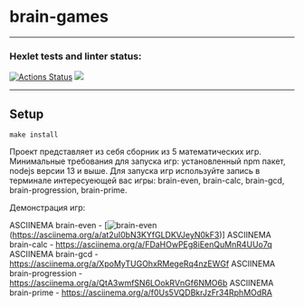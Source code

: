 # brain-games
____
### Hexlet tests and linter status:
[![Actions Status](https://github.com/denyadeho/frontend-project-44/workflows/hexlet-check/badge.svg)](https://github.com/denyadeho/frontend-project-44/actions)
<a href="https://codeclimate.com/github/denyadeho/frontend-project-44/maintainability"><img src="https://api.codeclimate.com/v1/badges/a552e3fd1d2e414332a6/maintainability" /></a>
____
## Setup
`make install`

Проект представляет из себя сборник из 5 математических игр.
Минимальные требования для запуска игр: установленный npm пакет, nodejs версии 13 и выше.
Для запуска игр используйте запись в терминале интересуеющей вас игры: brain-even, brain-calc, brain-gcd, brain-progression, brain-prime.


Демонстрация игр:

ASCIINEMA brain-even - [![brain-even](https://imgur.com/a/Hbgtw5n)(https://asciinema.org/a/at2uI0bN3KYfGLDKVJeyN0kF3)]
ASCIINEMA brain-calc - https://asciinema.org/a/FDaHOwPEg8iEenQuMnR4UUo7q
ASCIINEMA brain-gcd - https://asciinema.org/a/XpoMyTUGOhxRMegeRq4nzEWGf
ASCIINEMA brain-progression - https://asciinema.org/a/QtA3wmfSN6LOokRVnGf6NMO6b
ASCIINEMA brain-prime - https://asciinema.org/a/f0Us5VQDBkrJzFr34RphMOdRA

